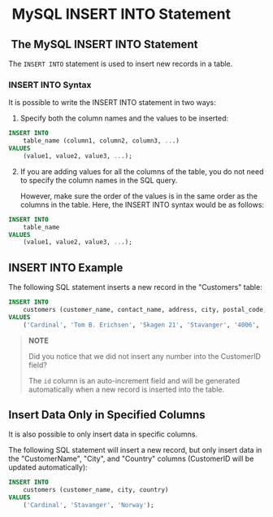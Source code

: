 #  MySQL INSERT INTO Statement

##  The MySQL INSERT INTO Statement

The `INSERT INTO` statement is used to insert new
records in a table.

### INSERT INTO Syntax

It is possible to write the INSERT INTO statement in two ways:

1. Specify both the column names and the values to be inserted:

```sql
INSERT INTO 
    table_name (column1, column2, column3, ...)
VALUES 
    (value1, value2, value3, ...);
```

2. If you are adding values for all the columns of the table,
   you do not need to specify the column names in the SQL query.

   However, make sure the order of the values is in the same order
   as the columns in the table.
   Here, the INSERT INTO syntax would be as follows:

```sql
INSERT INTO 
    table_name
VALUES 
    (value1, value2, value3, ...);
```

## INSERT INTO Example

The following SQL statement inserts a new record in the "Customers" table:

```SQL
INSERT INTO  
    customers (customer_name, contact_name, address, city, postal_code, country)
VALUES 
    ('Cardinal', 'Tom B. Erichsen', 'Skagen 21', 'Stavanger', '4006', 'Norway');
```

> **NOTE**
>
> Did you notice that we did not insert any number into the CustomerID field?
>
> The `id` column is an auto-increment field and will be generated automatically
> when a new record is inserted into the table.

## Insert Data Only in Specified Columns

It is also possible to only insert data in specific columns.

The following SQL statement will insert a new record, but only insert data
in the "CustomerName", "City", and "Country" columns (CustomerID will be
updated automatically):

```sql
INSERT INTO 
    customers (customer_name, city, country)
VALUES 
    ('Cardinal', 'Stavanger', 'Norway');
```
